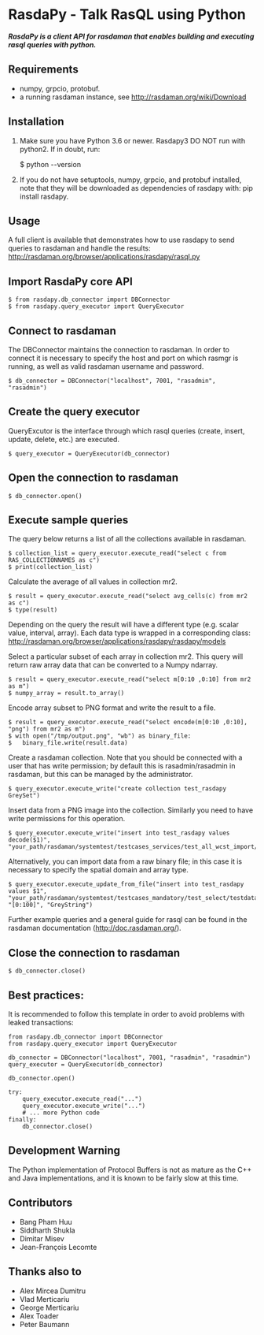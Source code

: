 
# RasdaPy - Talk RasQL using Python

***RasdaPy is a client API for rasdaman that enables building and executing rasql queries with python.***

## Requirements
 + numpy, grpcio, protobuf.
 + a running rasdaman instance, see http://rasdaman.org/wiki/Download

## Installation

1) Make sure you have Python 3.6 or newer. Rasdapy3 DO NOT run with python2. If in doubt, run:

    $ python --version

2) If you do not have setuptools, numpy, grpcio, and protobuf
   installed, note that they will be downloaded as dependencies of rasdapy with: pip install rasdapy.

## Usage

A full client is available that demonstrates how to use rasdapy to send queries to rasdaman and handle the results:
http://rasdaman.org/browser/applications/rasdapy/rasql.py

## Import RasdaPy core API

    $ from rasdapy.db_connector import DBConnector
    $ from rasdapy.query_executor import QueryExecutor

## Connect to rasdaman

The DBConnector maintains the connection to rasdaman. In order to connect it is necessary to specify the host and port on which rasmgr is running, 
as well as valid rasdaman username and password.

    $ db_connector = DBConnector("localhost", 7001, "rasadmin", "rasadmin")

## Create the query executor
QueryExcutor is the interface through which rasql queries (create, insert, update, delete, etc.) are executed.

    $ query_executor = QueryExecutor(db_connector)

## Open the connection to rasdaman

    $ db_connector.open()

## Execute sample queries

The query below returns a list of all the collections available in rasdaman.

    $ collection_list = query_executor.execute_read("select c from RAS_COLLECTIONNAMES as c")
    $ print(collection_list)

Calculate the average of all values in collection mr2.

    $ result = query_executor.execute_read("select avg_cells(c) from mr2 as c")
    $ type(result)

Depending on the query the result will have a different type (e.g. scalar value, interval, array).
Each data type is wrapped in a corresponding class: http://rasdaman.org/browser/applications/rasdapy/rasdapy/models

Select a particular subset of each array in collection mr2. This query will return raw array data that can be converted to a Numpy ndarray.

    $ result = query_executor.execute_read("select m[0:10 ,0:10] from mr2 as m")
    $ numpy_array = result.to_array()

Encode array subset to PNG format and write the result to a file.

    $ result = query_executor.execute_read("select encode(m[0:10 ,0:10], "png") from mr2 as m")
    $ with open("/tmp/output.png", "wb") as binary_file:
    $   binary_file.write(result.data)

Create a rasdaman collection. Note that you should be connected with a user that has write permission; by default this is rasadmin/rasadmin in rasdaman, but this can be managed by the administrator.

    $ query_executor.execute_write("create collection test_rasdapy GreySet")

Insert data from a PNG image into the collection. Similarly you need to have write permissions for this operation.

    $ query_executor.execute_write("insert into test_rasdapy values decode($1)", "your_path/rasdaman/systemtest/testcases_services/test_all_wcst_import/test_data/wcps_mr/mr_1.png")

Alternatively, you can import data from a raw binary file; in this case it is necessary to specify the spatial domain and array type.

    $ query_executor.execute_update_from_file("insert into test_rasdapy values $1", "your_path/rasdaman/systemtest/testcases_mandatory/test_select/testdata/101.bin", "[0:100]", "GreyString")

Further example queries and a general guide for rasql can be found in the 
rasdaman documentation (http://doc.rasdaman.org/).

## Close the connection to rasdaman

    $ db_connector.close()


## Best practices: 

It is recommended to follow this template in order to avoid problems with leaked transactions:

```
from rasdapy.db_connector import DBConnector
from rasdapy.query_executor import QueryExecutor

db_connector = DBConnector("localhost", 7001, "rasadmin", "rasadmin")
query_executor = QueryExecutor(db_connector)

db_connector.open()

try:
    query_executor.execute_read("...")
    query_executor.execute_write("...")
    # ... more Python code
finally:
    db_connector.close()
```

## Development Warning

The Python implementation of Protocol Buffers is not as mature as the
C++ and Java implementations, and it is known to be fairly slow at this time.


## Contributors

* Bang Pham Huu
* Siddharth Shukla
* Dimitar Misev
* Jean-François Lecomte

## Thanks also to

* Alex Mircea Dumitru
* Vlad Merticariu
* George Merticariu
* Alex Toader
* Peter Baumann
